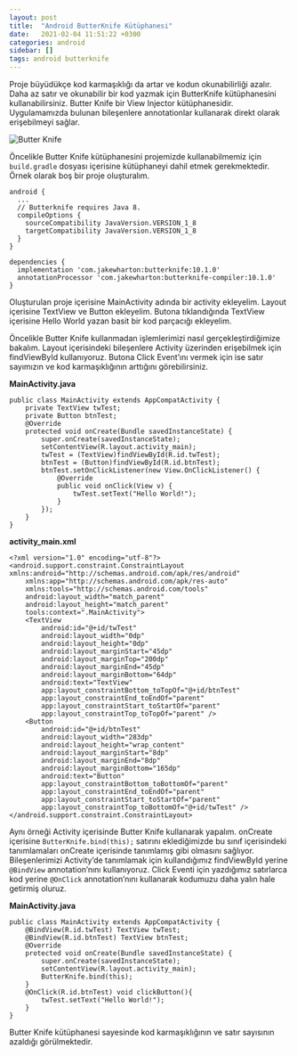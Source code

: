 ```yaml
---
layout: post
title:  "Android ButterKnife Kütüphanesi"
date:   2021-02-04 11:51:22 +0300
categories: android 
sidebar: []
tags: android butterknife
---
```


Proje büyüdükçe kod karmaşıklığı da artar ve kodun okunabilirliği azalır. Daha az satır ve okunabilir bir kod yazmak için ButterKnife kütüphanesini kullanabilirsiniz.
Butter Knife bir View Injector kütüphanesidir. Uygulamamızda bulunan bileşenlere annotationlar kullanarak direkt olarak erişebilmeyi sağlar. 

![Butter Knife](https://i.ibb.co/qBD8jMr/butterknife.png)

Öncelikle Butter Knife kütüphanesini projemizde kullanabilmemiz için <code>build.gradle</code> dosyası içerisine kütüphaneyi dahil etmek gerekmektedir. Örnek olarak boş bir proje oluşturalım.

```
android {
  ...
  // Butterknife requires Java 8.
  compileOptions {
    sourceCompatibility JavaVersion.VERSION_1_8
    targetCompatibility JavaVersion.VERSION_1_8
  }
}

dependencies {
  implementation 'com.jakewharton:butterknife:10.1.0'
  annotationProcessor 'com.jakewharton:butterknife-compiler:10.1.0'
}
```

Oluşturulan proje içerisine MainActivity adında bir activity ekleyelim. Layout içerisine TextView ve Button ekleyelim. Butona tıklandığında TextView içerisine Hello World yazan basit bir kod parçacığı ekleyelim. 

Öncelikle Butter Knife kullanmadan işlemlerimizi nasıl gerçekleştirdiğimize bakalım. Layout içerisindeki bileşenlere Activity üzerinden erişebilmek için findViewById kullanıyoruz. Butona Click Event’ını vermek için ise satır sayımızın ve kod karmaşıklığının arttığını görebilirsiniz.

**MainActivity.java**
```
public class MainActivity extends AppCompatActivity {
    private TextView twTest;
    private Button btnTest;
    @Override
    protected void onCreate(Bundle savedInstanceState) {
        super.onCreate(savedInstanceState);
        setContentView(R.layout.activity_main);
        twTest = (TextView)findViewById(R.id.twTest);
        btnTest = (Button)findViewById(R.id.btnTest);
        btnTest.setOnClickListener(new View.OnClickListener() {
            @Override
            public void onClick(View v) {
                twTest.setText("Hello World!");
            }
        });
    }
}
```

**activity_main.xml**
```
<?xml version="1.0" encoding="utf-8"?>
<android.support.constraint.ConstraintLayout xmlns:android="http://schemas.android.com/apk/res/android"
    xmlns:app="http://schemas.android.com/apk/res-auto"
    xmlns:tools="http://schemas.android.com/tools"
    android:layout_width="match_parent"
    android:layout_height="match_parent"
    tools:context=".MainActivity">
    <TextView
        android:id="@+id/twTest"
        android:layout_width="0dp"
        android:layout_height="0dp"
        android:layout_marginStart="45dp"
        android:layout_marginTop="200dp"
        android:layout_marginEnd="45dp"
        android:layout_marginBottom="64dp"
        android:text="TextView"
        app:layout_constraintBottom_toTopOf="@+id/btnTest"
        app:layout_constraintEnd_toEndOf="parent"
        app:layout_constraintStart_toStartOf="parent"
        app:layout_constraintTop_toTopOf="parent" />
    <Button
        android:id="@+id/btnTest"
        android:layout_width="283dp"
        android:layout_height="wrap_content"
        android:layout_marginStart="8dp"
        android:layout_marginEnd="8dp"
        android:layout_marginBottom="165dp"
        android:text="Button"
        app:layout_constraintBottom_toBottomOf="parent"
        app:layout_constraintEnd_toEndOf="parent"
        app:layout_constraintStart_toStartOf="parent"
        app:layout_constraintTop_toBottomOf="@+id/twTest" />
</android.support.constraint.ConstraintLayout>
```

Aynı örneği Activity içerisinde Butter Knife kullanarak yapalım. onCreate içerisine <code>ButterKnife.bind(this);</code> satırını eklediğimizde bu sınıf içerisindeki tanımlamaları onCreate içerisinde tanımlamış gibi olmasını sağlıyor.
Bileşenlerimizi Activity’de tanımlamak için kullandığımız findViewById yerine <code>@BindView</code> annotation’nını kullanıyoruz. Click Eventi için yazdığımız satırlarca kod yerine <code>@OnClick</code> annotation’nını kullanarak kodumuzu daha yalın hale getirmiş oluruz.

**MainActivity.java**
```
public class MainActivity extends AppCompatActivity {
    @BindView(R.id.twTest) TextView twTest;
    @BindView(R.id.btnTest) TextView btnTest;
    @Override
    protected void onCreate(Bundle savedInstanceState) {
        super.onCreate(savedInstanceState);
        setContentView(R.layout.activity_main);
        ButterKnife.bind(this);
    }
    @OnClick(R.id.btnTest) void clickButton(){
        twTest.setText("Hello World!");
    }
}
```

Butter Knife kütüphanesi sayesinde kod karmaşıklığının ve satır sayısının azaldığı görülmektedir. 